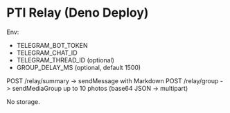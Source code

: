 # PTI Relay (Deno Deploy)

Env:
- TELEGRAM_BOT_TOKEN
- TELEGRAM_CHAT_ID
- TELEGRAM_THREAD_ID (optional)
- GROUP_DELAY_MS (optional, default 1500)

POST /relay/summary  -> sendMessage with Markdown
POST /relay/group    -> sendMediaGroup up to 10 photos (base64 JSON -> multipart)

No storage.

